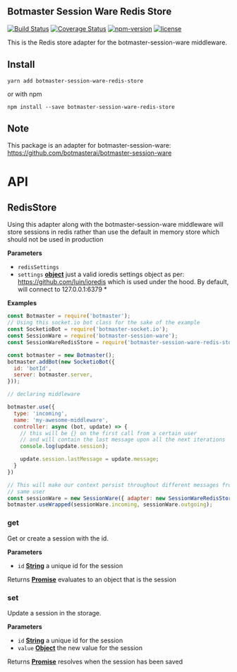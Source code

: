 ## Botmaster Session Ware Redis Store

[![Build Status](https://travis-ci.org/botmasterai/botmaster-session-ware-redis-store.svg?branch=master)](https://travis-ci.org/botmasterai/botmaster-session-ware-redis-store)
[![Coverage Status](https://coveralls.io/repos/github/botmasterai/botmaster-session-ware-redis-store/badge.svg?branch=master)](https://coveralls.io/github/botmasterai/botmaster-session-ware-redis-store?branch=master)
[![npm-version](https://img.shields.io/npm/v/botmaster-session-ware-redis-store.svg)](https://www.npmjs.com/package/botmaster-session-ware-redis-store)
[![license](https://img.shields.io/github/license/mashape/apistatus.svg?maxAge=2592000)](LICENSE)

This is the Redis store adapter for the botmaster-session-ware middleware.

## Install

    yarn add botmaster-session-ware-redis-store

or with npm

    npm install --save botmaster-session-ware-redis-store

## Note

This package is an adapter for botmaster-session-ware:
<https://github.com/botmasterai/botmaster-session-ware>

# API

<!-- Generated by documentation.js. Update this documentation by updating the source code. -->

## RedisStore

Using this adapter along with the botmaster-session-ware middleware will
store sessions in redis rather than use the default in memory store which
should not be used in production

**Parameters**

-   `redisSettings`  
-   `settings` **[object](https://developer.mozilla.org/en-US/docs/Web/JavaScript/Reference/Global_Objects/Object)** just a valid ioredis settings object as per:
    <https://github.com/luin/ioredis> which is used under the hood. By default,
    will connect to 127.0.0.1:6379
    \*

**Examples**

```javascript
const Botmaster = require('botmaster');
// Using this socket.io bot class for the sake of the example
const SocketioBot = require('botmaster-socket.io');
const SessionWare = require('botmaster-session-ware');
const SessionWareRedisStore = require('botmaster-session-ware-redis-store');

const botmaster = new Botmaster();
botmaster.addBot(new SocketioBot({
  id: 'botId',
  server: botmaster.server,
}));

// declaring middleware

botmaster.use({
  type: 'incoming',
  name: 'my-awesome-middleware',
  controller: async (bot, update) => {
    // this will be {} on the first call from a certain user
    // and will contain the last message upon all the next iterations
    console.log(update.session);

    update.session.lastMessage = update.message;
  }
})

// This will make our context persist throughout different messages from the
// same user
const sessionWare = new SessionWare({ adapter: new SessionWareRedisStore() });
botmaster.useWrapped(sessionWare.incoming, sessionWare.outgoing);
```

### get

Get or create a session with the id.

**Parameters**

-   `id` **[String](https://developer.mozilla.org/en-US/docs/Web/JavaScript/Reference/Global_Objects/String)** a unique id for the session

Returns **[Promise](https://developer.mozilla.org/en-US/docs/Web/JavaScript/Reference/Global_Objects/Promise)** evaluates to an object that is the  session

### set

Update a session in the storage.

**Parameters**

-   `id` **[String](https://developer.mozilla.org/en-US/docs/Web/JavaScript/Reference/Global_Objects/String)** a unique id for the session
-   `value` **[Object](https://developer.mozilla.org/en-US/docs/Web/JavaScript/Reference/Global_Objects/Object)** the new value for the session

Returns **[Promise](https://developer.mozilla.org/en-US/docs/Web/JavaScript/Reference/Global_Objects/Promise)** resolves when the session has been saved
